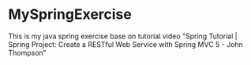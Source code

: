 # MySpringExercise
This is my java spring exercise base on tutorial video
"Spring Tutorial | Spring Project: Create a RESTful Web Service with Spring MVC 5 - John Thompson"
